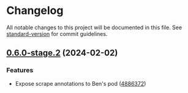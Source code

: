 # Changelog

All notable changes to this project will be documented in this file. See [standard-version](https://github.com/conventional-changelog/standard-version) for commit guidelines.

## [0.6.0-stage.2](https://github.com/Seven-of-Di/ben/compare/v0.6.0-stage.1...v0.6.0-stage.2) (2024-02-02)


### Features

* Expose scrape annotations to Ben's pod ([4886372](https://github.com/Seven-of-Di/ben/commit/488637261830172b2390cbff01dd9667a7ff9199))
